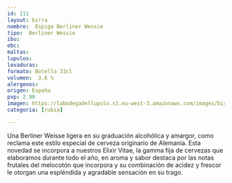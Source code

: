 ```yaml
--- 
id: 111
layout: birra
nombre:  Espiga Berliner Wessie
tipo:  Berliner Wessie
ibu:  
ebc:
maltas: 
lupulos: 
levaduras: 
formato: Botella 33cl
volumen:  3.6 %
alergenos: 
origen: España
pvp: 2.90
imagen: https://labodegadellupulo.s3.eu-west-3.amazonaws.com/images/birras/berlinerespiga.jpg
categoria: [rubia]

---
```

Una Berliner Weisse ligera en su graduación alcohólica y amargor, como reclama este estilo especial de cerveza originario de Alemania. Esta novedad se incorpora a nuestros Elixir Vitae, la gamma fija de cervezas que elaboramos durante todo el año, en aroma y sabor destaca por las notas frutales del melocotón que incorpora y su combinación de acidez y frescor le otorgan una espléndida y agradable sensación en su trago.










